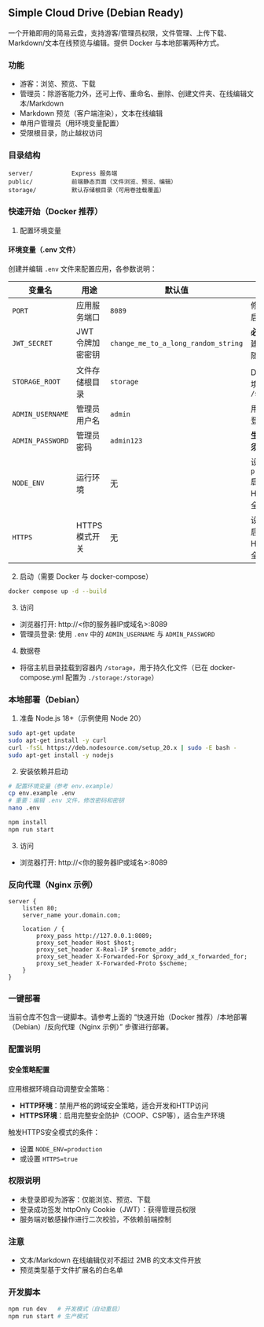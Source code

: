 ## Simple Cloud Drive (Debian Ready)

一个开箱即用的简易云盘，支持游客/管理员权限，文件管理、上传下载、Markdown/文本在线预览与编辑。提供 Docker 与本地部署两种方式。

### 功能
- 游客：浏览、预览、下载
- 管理员：除游客能力外，还可上传、重命名、删除、创建文件夹、在线编辑文本/Markdown
- Markdown 预览（客户端渲染），文本在线编辑
- 单用户管理员（用环境变量配置）
- 受限根目录，防止越权访问

### 目录结构
```
server/           Express 服务端
public/           前端静态页面（文件浏览、预览、编辑）
storage/          默认存储根目录（可用卷挂载覆盖）
```

### 快速开始（Docker 推荐）
1) 配置环境变量
#### 环境变量（.env 文件）
创建并编辑 `.env` 文件来配置应用，各参数说明：

| 变量名 | 用途 | 默认值 | 说明 |
|--------|------|--------|------|
| `PORT` | 应用服务端口 | `8089` | 修改后需重启容器 |
| `JWT_SECRET` | JWT 令牌加密密钥 | `change_me_to_a_long_random_string` | **必须修改**，建议48位随机字符 |
| `STORAGE_ROOT` | 文件存储根目录 | `storage` | Docker环境通常为 `/storage` |
| `ADMIN_USERNAME` | 管理员用户名 | `admin` | 用于管理员登录 |
| `ADMIN_PASSWORD` | 管理员密码 | `admin123` | **生产环境必须修改** |
| `NODE_ENV` | 运行环境 | 无 | 设为 `production` 启用HTTPS安全策略 |
| `HTTPS` | HTTPS模式开关 | 无 | 设为 `true` 启用HTTPS安全策略 |

2) 启动（需要 Docker 与 docker-compose）
```bash
docker compose up -d --build
```

3) 访问
- 浏览器打开: http://<你的服务器IP或域名>:8089
- 管理员登录: 使用 `.env` 中的 `ADMIN_USERNAME` 与 `ADMIN_PASSWORD`

4) 数据卷
- 将宿主机目录挂载到容器内 `/storage`，用于持久化文件（已在 docker-compose.yml 配置为 `./storage:/storage`）

### 本地部署（Debian）
1) 准备 Node.js 18+（示例使用 Node 20）
```bash
sudo apt-get update
sudo apt-get install -y curl
curl -fsSL https://deb.nodesource.com/setup_20.x | sudo -E bash -
sudo apt-get install -y nodejs
```

2) 安装依赖并启动
```bash
# 配置环境变量（参考 env.example）
cp env.example .env
# 重要：编辑 .env 文件，修改密码和密钥
nano .env

npm install
npm run start
```

3) 访问
- 浏览器打开: http://<你的服务器IP或域名>:8089

### 反向代理（Nginx 示例）
```
server {
    listen 80;
    server_name your.domain.com;

    location / {
        proxy_pass http://127.0.0.1:8089;
        proxy_set_header Host $host;
        proxy_set_header X-Real-IP $remote_addr;
        proxy_set_header X-Forwarded-For $proxy_add_x_forwarded_for;
        proxy_set_header X-Forwarded-Proto $scheme;
    }
}
```

### 一键部署
当前仓库不包含一键脚本。请参考上面的 “快速开始（Docker 推荐）/本地部署（Debian）/反向代理（Nginx 示例）” 步骤进行部署。

### 配置说明

#### 安全策略配置
应用根据环境自动调整安全策略：
- **HTTP环境**：禁用严格的跨域安全策略，适合开发和HTTP访问
- **HTTPS环境**：启用完整安全防护（COOP、CSP等），适合生产环境

触发HTTPS安全模式的条件：
- 设置 `NODE_ENV=production`
- 或设置 `HTTPS=true`

### 权限说明
- 未登录即视为游客：仅能浏览、预览、下载
- 登录成功签发 httpOnly Cookie（JWT）：获得管理员权限
- 服务端对敏感操作进行二次校验，不依赖前端控制

### 注意
- 文本/Markdown 在线编辑仅对不超过 2MB 的文本文件开放
- 预览类型基于文件扩展名的白名单

### 开发脚本
```bash
npm run dev   # 开发模式（自动重启）
npm run start # 生产模式
```


